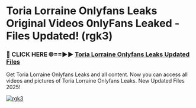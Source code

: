 # Toria Lorraine Onlyfans Leaks Original Videos 0nlyFans Leaked - Files Updated! (rgk3)

<h3>🔴 CLICK HERE 🌐==►► <a href="https://tinyurl.com/x26r9saj" rel="nofollow">Toria Lorraine Onlyfans Leaks Updated Files</a></h3>

Get Toria Lorraine Onlyfans Leaks and all content. Now you can access all videos and pictures of Toria Lorraine Onlyfans Leaks. New Updated Files 2025!

[![rgk3](https://i.imgur.com/LkgZPqh.gif)](https://tinyurl.com/x26r9saj)
